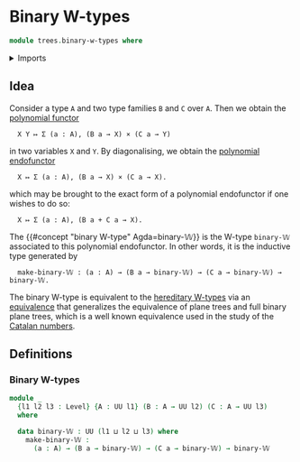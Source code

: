 # Binary W-types

```agda
module trees.binary-w-types where
```

<details><summary>Imports</summary>

```agda
open import foundation.universe-levels
```

</details>

## Idea

Consider a type `A` and two type families `B` and `C` over `A`. Then we obtain
the [polynomial functor](trees.multivariable-polynomial-functors.md)

```text
  X Y ↦ Σ (a : A), (B a → X) × (C a → Y)
```

in two variables `X` and `Y`. By diagonalising, we obtain the
[polynomial endofunctor](trees.polynomial-endofunctors.md)

```text
  X ↦ Σ (a : A), (B a → X) × (C a → X).
```

which may be brought to the exact form of a polynomial endofunctor if one wishes
to do so:

```text
  X ↦ Σ (a : A), (B a + C a → X).
```

The {{#concept "binary W-type" Agda=binary-𝕎}} is the W-type `binary-𝕎`
associated to this polynomial endofunctor. In other words, it is the inductive
type generated by

```text
  make-binary-𝕎 : (a : A) → (B a → binary-𝕎) → (C a → binary-𝕎) → binary-𝕎.
```

The binary W-type is equivalent to the
[hereditary W-types](trees.hereditary-w-types.md) via an
[equivalence](foundation.equivalences.md) that generalizes the equivalence of
plane trees and full binary plane trees, which is a well known equivalence used
in the study of the
[Catalan numbers](elementary-number-theory.catalan-numbers.md).

## Definitions

### Binary W-types

```agda
module _
  {l1 l2 l3 : Level} {A : UU l1} (B : A → UU l2) (C : A → UU l3)
  where

  data binary-𝕎 : UU (l1 ⊔ l2 ⊔ l3) where
    make-binary-𝕎 :
      (a : A) → (B a → binary-𝕎) → (C a → binary-𝕎) → binary-𝕎
```

